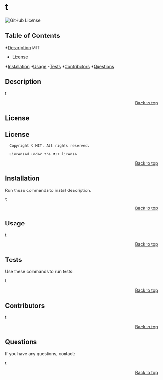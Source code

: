 <h1 id='title'> t </h1>

![GitHub License](https://img.shields.io/badge/license-MIT-blue.svg)

<h2 id='contents'> Table of Contents </h2>

*[Description](#description)
MIT
* [License](#license)

*[Installation](#installation)
*[Usage](#usage)
*[Tests](#tests)
*[Contributors](#contributors)
*[Questions](#questions) 


<h2 id='description'> Description </h2>

t

<p style='text-align: right;'><a href='#title'>Back to top</a></p>

<h2 id='license'> License </h2>

<h2 id='license'>License</h2>

      Copyright © MIT. All rights reserved.
      
      Lincensed under the MIT license.

<p style='text-align: right;'><a href='#title'>Back to top</a></p>

<h2 id='installation'> Installation </h2>

Run these commands to install description:

```
t
```

<p style='text-align: right;'><a href='#title'>Back to top</a></p>

<h2 id='usage'> Usage </h2>

t

<p style='text-align: right;'><a href='#title'>Back to top</a></p>

    
<h2 id='tests'> Tests </h2>
    
Use these commands to run tests:
    
t
    
<p style='text-align: right;'><a href='#title'>Back to top</a></p>
    
<h2 id='contributors'> Contributors </h2>

t

<p style='text-align: right;'><a href='#title'>Back to top</a></p>

<h2 id='questions'> Questions </h2>

If you have any questions, contact:

t

<p style='text-align: right;'><a href='#title'>Back to top</a></p>
